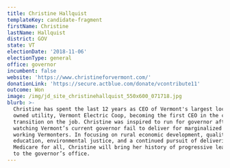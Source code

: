 ```yaml
---
title: Christine Hallquist
templateKey: candidate-fragment
firstName: Christine
lastName: Hallquist
district: GOV
state: VT
electionDate: '2018-11-06'
electionType: general
office: governor
incumbent: false
website: 'https://www.christineforvermont.com/'
donationLink: 'https://secure.actblue.com/donate/vcontribute11'
outcome: Won
image: /img/jd_site_christinehallquist_550x600_071718.jpg
blurb: >-
  Christine has spent the last 12 years as CEO of Vermont's largest locally
  owned utility, Vermont Electric Coop, becoming the first CEO in the country to
  transition on the job. Christine was inspired to run for governor after
  watching Vermont’s current governor fail to deliver for marginalized and
  working Vermonters. In focusing on rural economic development, quality public
  education, environmental justice, and a continued pursuit of delivering
  Medicare for all, Christine will bring her history of progressive leadership
  to the governor’s office.
---
```


